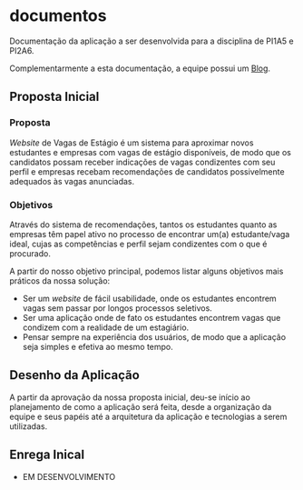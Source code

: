 # documentos

Documentação da aplicação a ser desenvolvida para a disciplina de PI1A5 e PI2A6.

Complementarmente a esta documentação, a equipe possui um [Blog](https://wecodeifsp.blogspot.com).

## Proposta Inicial

### Proposta

_Website_ de Vagas de Estágio é um sistema para aproximar novos estudantes e empresas com vagas de estágio disponíveis, de modo que os candidatos possam receber indicações de vagas condizentes com seu perfil e empresas recebam recomendações de candidatos possivelmente adequados às vagas anunciadas.

### Objetivos

Através do sistema de recomendações, tantos os estudantes quanto as empresas têm papel ativo no processo de encontrar um(a) estudante/vaga ideal, cujas as competências e perfil sejam condizentes com o que é procurado.

A partir do nosso objetivo principal, podemos listar alguns objetivos mais práticos da nossa solução:

- Ser um _website_ de fácil usabilidade, onde os estudantes encontrem vagas sem passar por longos processos seletivos.
- Ser uma aplicação onde de fato os estudantes encontrem vagas que condizem com a realidade de um estagiário.
- Pensar sempre na experiência dos usuários, de modo que a aplicação seja simples e efetiva ao mesmo tempo.

## Desenho da Aplicação

A partir da aprovação da nossa proposta inicial, deu-se início ao planejamento de como a aplicação será feita, desde a organização da equipe e seus papéis até a arquitetura da aplicação e tecnologias a serem utilizadas.

## Enrega Inical

- EM DESENVOLVIMENTO
